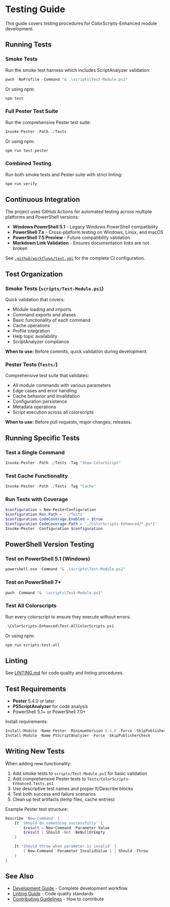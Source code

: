 # Testing Guide

This guide covers testing procedures for ColorScripts-Enhanced module development.

## Running Tests

### Smoke Tests

Run the smoke test harness which includes ScriptAnalyzer validation:

```powershell
pwsh -NoProfile -Command "& .\scripts\Test-Module.ps1"
```

Or using npm:

```powershell
npm test
```

### Full Pester Test Suite

Run the comprehensive Pester test suite:

```powershell
Invoke-Pester -Path ./Tests
```

Or using npm:

```powershell
npm run test:pester
```

### Combined Testing

Run both smoke tests and Pester suite with strict linting:

```powershell
npm run verify
```

## Continuous Integration

The project uses GitHub Actions for automated testing across multiple platforms and PowerShell versions:

- **Windows PowerShell 5.1** - Legacy Windows PowerShell compatibility
- **PowerShell 7.x** - Cross-platform testing on Windows, Linux, and macOS
- **PowerShell 7.5 Preview** - Future compatibility validation
- **Markdown Link Validation** - Ensures documentation links are not broken

See [`.github/workflows/test.yml`](../.github/workflows/test.yml) for the complete CI configuration.

## Test Organization

### Smoke Tests (`scripts/Test-Module.ps1`)

Quick validation that covers:

- Module loading and imports
- Command exports and aliases
- Basic functionality of each command
- Cache operations
- Profile integration
- Help topic availability
- ScriptAnalyzer compliance

**When to use:** Before commits, quick validation during development.

### Pester Tests (`Tests/`)

Comprehensive test suite that validates:

- All module commands with various parameters
- Edge cases and error handling
- Cache behavior and invalidation
- Configuration persistence
- Metadata operations
- Script execution across all colorscripts

**When to use:** Before pull requests, major changes, releases.

## Running Specific Tests

### Test a Single Command

```powershell
Invoke-Pester -Path ./Tests -Tag "Show-ColorScript"
```

### Test Cache Functionality

```powershell
Invoke-Pester -Path ./Tests -Tag "Cache"
```

### Run Tests with Coverage

```powershell
$configuration = New-PesterConfiguration
$configuration.Run.Path = './Tests'
$configuration.CodeCoverage.Enabled = $true
$configuration.CodeCoverage.Path = './ColorScripts-Enhanced/*.ps*1'
Invoke-Pester -Configuration $configuration
```

## PowerShell Version Testing

### Test on PowerShell 5.1 (Windows)

```powershell
powershell.exe -Command "& .\scripts\Test-Module.ps1"
```

### Test on PowerShell 7+

```powershell
pwsh -Command "& .\scripts\Test-Module.ps1"
```

### Test All Colorscripts

Run every colorscript to ensure they execute without errors:

```powershell
.\ColorScripts-Enhanced\Test-AllColorScripts.ps1
```

Or using npm:

```powershell
npm run scripts:test-all
```

## Linting

See [LINTING.md](LINTING.md) for code quality and linting procedures.

## Test Requirements

- **Pester** 5.4.0 or later
- **PSScriptAnalyzer** for code analysis
- PowerShell 5.1+ or PowerShell 7.0+

Install requirements:

```powershell
Install-Module -Name Pester -MinimumVersion 5.4.0 -Force -SkipPublisherCheck
Install-Module -Name PSScriptAnalyzer -Force -SkipPublisherCheck
```

## Writing New Tests

When adding new functionality:

1. Add smoke tests to `scripts/Test-Module.ps1` for basic validation
2. Add comprehensive Pester tests to `Tests/ColorScripts-Enhanced.Tests.ps1`
3. Use descriptive test names and proper It/Describe blocks
4. Test both success and failure scenarios
5. Clean up test artifacts (temp files, cache entries)

Example Pester test structure:

```powershell
Describe 'New-Command' {
    It 'Should do something successfully' {
        $result = New-Command -Parameter Value
        $result | Should -Not -BeNullOrEmpty
    }

    It 'Should throw when parameter is invalid' {
        { New-Command -Parameter InvalidValue } | Should -Throw
    }
}
```

## See Also

- [Development Guide](Development.md) - Complete development workflow
- [Linting Guide](LINTING.md) - Code quality standards
- [Contributing Guidelines](../CONTRIBUTING.md) - How to contribute
